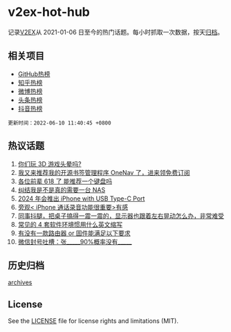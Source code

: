# v2ex-hot-hub

 记录[V2EX](https://www.v2ex.com/)从 2021-01-06 日至今的热门话题。每小时抓取一次数据，按天[归档](archives)。
 
 ## 相关项目

- [GitHub热榜](https://github.com/lonnyzhang423/github-hot-hub)
- [知乎热榜](https://github.com/lonnyzhang423/zhihu-hot-hub)
- [微博热榜](https://github.com/lonnyzhang423/weibo-hot-hub)
- [头条热榜](https://github.com/lonnyzhang423/toutiao-hot-hub)
- [抖音热榜](https://github.com/lonnyzhang423/douyin-hot-hub)


 `更新时间：2022-06-10 11:40:45 +0800`

## 热议话题

1. [你们玩 3D 游戏头晕吗?](https://www.v2ex.com/t/858399)
1. [我又来推荐我的开源书签管理程序 OneNav 了，进来领免费订阅](https://www.v2ex.com/t/858419)
1. [各位前辈 618 了 能推荐一个键盘吗](https://www.v2ex.com/t/858492)
1. [纠结我是不是真的需要一台 NAS](https://www.v2ex.com/t/858400)
1. [2024 年会推出 iPhone with USB Type-C Port](https://www.v2ex.com/t/858537)
1. [旁观< iPhone 通话录音功能很重要>有感](https://www.v2ex.com/t/858480)
1. [同事抖腿，把桌子搞得一震一震的，显示器也跟着左右晃动怎么办，非常难受](https://www.v2ex.com/t/858556)
1. [常见的 4 套软件环境惯用什么英文缩写](https://www.v2ex.com/t/858384)
1. [有没有一款路由器 or 固件能满足以下要求](https://www.v2ex.com/t/858546)
1. [微信封号吐槽：张_____90%概率没有_____](https://www.v2ex.com/t/858604)

## 历史归档

[archives](archives)

## License

See the [LICENSE](LICENSE) file for license rights and limitations (MIT).
